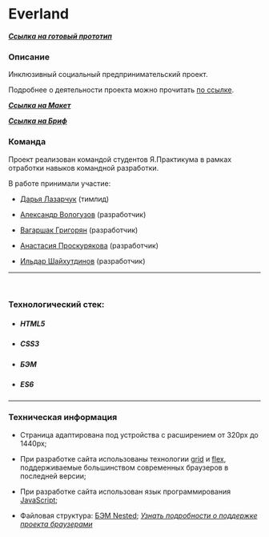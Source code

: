 # Everland
***[Ссылка на готовый прототип](https://dashalalala24.github.io/everland)***

### Описание

Инклюзивный социальный предпринимательский проект.

Подробнее о деятельности проекта можно прочитать [по ссылке](https://evland.ru/main/o_project/).

***[Ссылка на Макет](https://www.figma.com/file/59a1PXM1KLWN0hWWMl1Kni/Everland-(%D0%92%D0%B5%D0%B1%2B)?type=design&node-id=430-712&t=cIr8QWmy0lYUV97M-0)***

***[Ссылка на Бриф](https://www.notion.so/2-55bfdc5bbcb14178814d92bb6776b357)***


### Команда

Проект реализован командой студентов Я.Практикума в рамках отработки навыков командной разработки.

В работе принимали участие:
* [Дарья Лазарчук](https://github.com/dashalalala24) (тимлид)

* [Александр Вологузов](https://github.com/Himany) (разработчик)

* [Вагаршак Григорян](https://github.com/VLGrigoryan) (разработчик)

* [Анастасия Проскурякова](https://github.com/alicerossiinthecodeworld) (разработчик)

* [Ильдар Шайхутдинов](https://github.com/misterildar) (разработчик)


___

​

### Технологический стек:

* ##### HTML5

* ##### CSS3

* ##### БЭМ

* ##### ES6


___

### Техническая информация

* Страница адаптирована под устройства с расширением от 320px до 1440px;

* При разработке сайта использованы технологии [grid](https://developer.mozilla.org/ru/docs/Web/CSS/CSS_Grid_Layout/Basic_Concepts_of_Grid_Layout) и [flex](https://developer.mozilla.org/ru/docs/Learn/CSS/CSS_layout/Flexbox), поддерживаемые большинством современных браузеров в последней версии;
* При разработке сайта использован язык программирования [JavaScript](https://ru.wikipedia.org/wiki/JavaScript);
* Файловая структура: [БЭМ Nested](https://ru.bem.info/methodology/filestructure/#nested);
*[Узнать подробности о поддержке проекта браузерами](https://caniuse.com/)*
